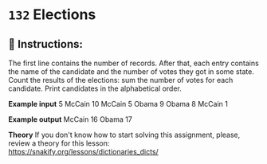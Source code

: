  # `132` Elections

## 📝 Instructions:

The first line contains the number of records. After that, each entry contains the name of the candidate and the number of votes they got in some state. Count the results of the elections: sum the number of votes for each candidate. Print candidates in the alphabetical order.

**Example input**
5
McCain 10
McCain 5
Obama 9
Obama 8
McCain 1

**Example output**
McCain 16
Obama 17

**Theory**
If you don't know how to start solving this assignment, please, review a theory for this lesson:
https://snakify.org/lessons/dictionaries_dicts/